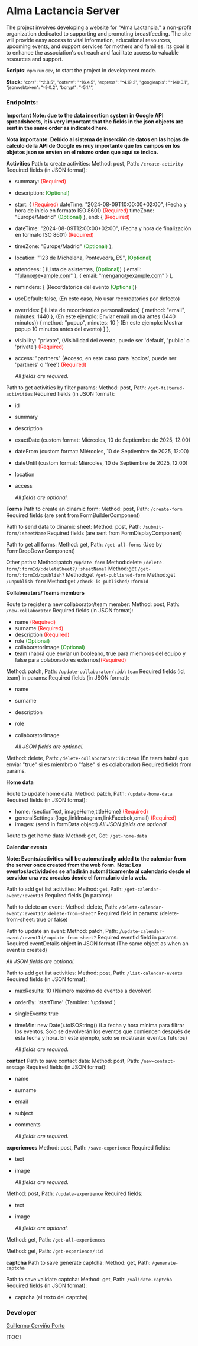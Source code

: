 # Alma Lactancia Server

The project involves developing a website for "Alma Lactancia," a non-profit organization dedicated to supporting and promoting breastfeeding. The site will provide easy access to vital information, educational resources, upcoming events, and support services for mothers and families. Its goal is to enhance the association's outreach and facilitate access to valuable resources and support.

**Scripts**:
<small>npm run dev</small>, to start the project in development mode.

**Stack**: <small>"cors": "^2.8.5", "dotenv": "^16.4.5", "express": "^4.19.2", "googleapis": "^140.0.1", "jsonwebtoken": "^9.0.2", "bcrypt": "^5.1.1",</small>

### Endpoints:

**Important Note: due to the data insertion system in Google API spreadsheets, it is very important that the fields in the json objects are sent in the same order as indicated here.**

**Nota importante: Debido al sistema de inserción de datos en las hojas de cálculo de la API de Google es muy importante que los campos en los objetos json se envíen en el mismo orden que aquí se indica.**

**Activities**
Path to create activities:
Method: post,
Path: `/create-activity`
Required fields (in JSON format):

-   summary: <font color="red">(Required)</font>
-   description: <font color="green">(Optional)</font>
-   start: { <font color="red">(Required)</font>
    dateTime: "2024-08-09T10:00:00+02:00", (Fecha y hora de inicio en formato ISO 8601) <font color="red">(Required)</font>
    timeZone: "Europe/Madrid" <font color="green">(Optional)</font>
    },
    end: { <font color="red">(Required)</font>
-   dateTime: "2024-08-09T12:00:00+02:00", (Fecha y hora de finalización en formato ISO 8601) <font color="red">(Required)</font>
-   timeZone: "Europe/Madrid" <font color="green">(Optional)</font>
    },
-   location: "123 de Michelena, Pontevedra, ES", <font color="green">(Optional)</font>
-   attendees: [ (Lista de asistentes, <font color="green">(Optional)</font>)
    { email: "fulano@example.com" },
    { email: "mengano@example.com" }
    ],
-   reminders: { (Recordatorios del evento <font color="green">(Optional)</font>)
-   useDefault: false, (En este caso, No usar recordatorios por defecto)
-   overrides: [ (Lista de recordatorios personalizados)
    { method: "email", minutes: 1440 }, (En este ejemplo: Enviar email un día antes (1440 minutos))
    { method: "popup", minutes: 10 } (En este ejemplo: Mostrar popup 10 minutos antes del evento)
    ]
    },
-   visibility: "private", (Visibilidad del evento, puede ser 'default', 'public' o 'private') <font color="red">(Required)</font>
-   access: "partners" (Acceso, en este caso para 'socios', puede ser 'partners' o 'free') <font color="red">(Required)</font>

    _All fields are required._

Path to get activities by filter params:
Method: post,
Path: `/get-filtered-activities`
Required fields (in JSON format):

-   id
-   summary
-   description
-   exactDate (custom format: Miércoles, 10 de Septiembre de 2025, 12:00)
-   dateFrom (custom format: Miércoles, 10 de Septiembre de 2025, 12:00)
-   dateUntil (custom format: Miércoles, 10 de Septiembre de 2025, 12:00)
-   location
-   access

    _All fields are optional._

**Forms**
Path to create an dinamic form:
Method: post,
Path: `/create-form`
Required fields (are sent from FormBuilderComponent)

Path to send data to dinamic sheet:
Method: post,
Path: `/submit-form/:sheetName`
Required fields (are sent from FormDisplayComponent)

Path to get all forms:
Method: get,
Path: `/get-all-forms`
(Use by FormDropDownComponent)

Other paths:
Method:patch `/update-form`
Method:delete `/delete-form/:formId/:deleteSheet?/:sheetName?`
Method:get `/get-form/:formId/:publish?`
Method:get `/get-published-form`
Method:get `/unpublish-form`
Method:get `/check-is-published/:formId`

**Collaborators/Teams members**

Route to register a new collaborator/team member:
Method: post,
Path: `/new-collaborator`
Required fields (in JSON format):

-   name <font color="red">(Required)</font>
-   surname <font color="red">(Required)</font>
-   description <font color="red">(Required)</font>
-   role <font color="green">(Optional)</font>
-   collaboratorImage <font color="green">(Optional)</font>
-   team (habrá que enviar un booleano, true para miembros del equipo y false para colaboradores externos)<font color="red">(Required)</font>

Method: patch,
Path: `/update-collaborator/:id/:team`
Required fields (id, team) in params:
Required fields (in JSON format):

-   name
-   surname
-   description
-   role
-   collaboratorImage

    _All JSON fields are optional._

Method: delete,
Path: `/delete-collaborator/:id/:team` (En team habrá que enviar "true" si es miembro o "false" si es colaborador)
Required fields from params.

**Home data**

Route to update home data:
Method: patch,
Path: `/update-home-data`
Required fields (in JSON format):

-   home: {sectionText, imageHome,titleHome} <font color="red">(Required)</font>
-   generalSettings:{logo,linkInstagram,linkFacebok,email} <font color="red">(Required)</font>
-   images: (send in formData object)
    _All JSON fields are optional._

Route to get home data:
Method: get,
Get: `/get-home-data`

**Calendar events**

**Note: Events/activities will be automatically added to the calendar from the server once created from the web form.**
**Nota: Los eventos/actividades se añadirán automáticamente al calendario desde el servidor una vez creados desde el formulario de la web.**

Path to add get list activities:
Method: get,
Path: `/get-calendar-event/:eventId`
Required fields (in params):

Path to delete an event:
Method: delete,
Path: `/delete-calendar-event/:eventId/:delete-from-sheet?`
Required field in params: (delete-from-sheet: true or false)

Path to update an event:
Method: patch,
Path: `/update-calendar-event/:eventId/:update-from-sheet?`
Required eventId field in params:
Required eventDetails object in JSON format (The same object as when an event is created)

_All JSON fields are optional._

Path to add get list activities:
Method: post,
Path: `/list-calendar-events`
Required fields (in JSON format):

-   maxResults: 10 (Número máximo de eventos a devolver)
-   orderBy: 'startTime' (Tambien: 'updated')
-   singleEvents: true
-   timeMin: new Date().toISOString() (La fecha y hora mínima para filtrar los eventos. Solo se devolverán los eventos que comiencen después de esta fecha y hora. En este ejemplo, solo se mostrarán eventos futuros)

    _All fields are required._

**contact**
Path to save contact data:
Method: post,
Path: `/new-contact-message`
Required fields (in JSON format):

-   name
-   surname
-   email
-   subject
-   comments

    _All fields are required._

**experiences**
Method: post,
Path: `/save-experience`
Required fields:

-   text
-   image

    _All fields are required._

Method: post,
Path: `/update-experience`
Required fields:

-   text
-   image

    _All fields are optional._

Method: get,
Path: `/get-all-experiences`

Method: get,
Path: `/get-experience/:id`

**captcha**
Path to save generate captcha:
Method: get,
Path: `/generate-captcha`

Path to save validate captcha:
Method: get,
Path: `/validate-captcha`
Required fields (in JSON format):

-   captcha (el texto del captcha)

### Developer

[Guillermo Cerviño Porto](https://www.linkedin.com/in/guillermocporto/)

[TOC]
